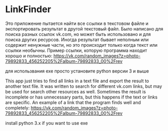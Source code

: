 # LinkFinder

Это приложение пытается найти все ссылки в текстовом файле
и экспортировать результат в другой текстовый файл.
Было написано для поиска разных ссылок vk.com,
но может быть использовано и для поиска других ресурсов.
Иногда результат бывает неполным или содержит ненужные части,
но это происходит только когда текст или ссылки необычны.
Пример ссылки, которую программа находит хорошо и полностью:
https://vk.com/random_images?z=photo-79892833_456252205%2Falbum-79892833_00%2Frev

для использвания exe просто установите python версии 3 и выше

This app just tries to find all links in a text file
and export the result to another text file. 
It was written to search for different vk.com links,
but may be used for search other resources as well.
Sometimes the result is incomplete or has unnecessary parts,
but this happens if the text or links are specific.
An example of a link that the program finds well and completely:
https://vk.com/random_images?z=photo-79892833_456252205%2Falbum-79892833_00%2Frev

install python 3.x if you want to use exe
